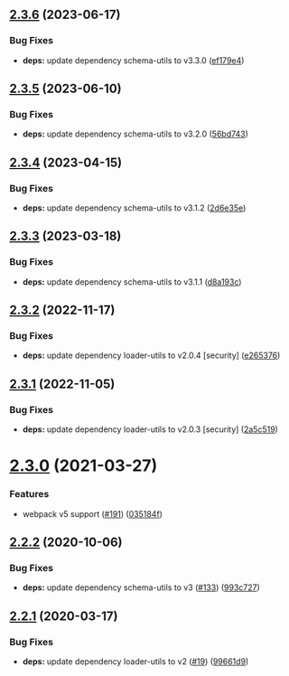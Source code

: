 ## [2.3.6](https://github.com/aquariuslt/properties-json-loader/compare/v2.3.5...v2.3.6) (2023-06-17)


### Bug Fixes

* **deps:** update dependency schema-utils to v3.3.0 ([ef179e4](https://github.com/aquariuslt/properties-json-loader/commit/ef179e4bedc765414b5288fb301d71344c83794e))

## [2.3.5](https://github.com/aquariuslt/properties-json-loader/compare/v2.3.4...v2.3.5) (2023-06-10)


### Bug Fixes

* **deps:** update dependency schema-utils to v3.2.0 ([56bd743](https://github.com/aquariuslt/properties-json-loader/commit/56bd7431eb4af7474ed949ec1c58198834d98503))

## [2.3.4](https://github.com/aquariuslt/properties-json-loader/compare/v2.3.3...v2.3.4) (2023-04-15)


### Bug Fixes

* **deps:** update dependency schema-utils to v3.1.2 ([2d6e35e](https://github.com/aquariuslt/properties-json-loader/commit/2d6e35edd4ad5e8e6d94e799e08344f538faca66))

## [2.3.3](https://github.com/aquariuslt/properties-json-loader/compare/v2.3.2...v2.3.3) (2023-03-18)


### Bug Fixes

* **deps:** update dependency schema-utils to v3.1.1 ([d8a193c](https://github.com/aquariuslt/properties-json-loader/commit/d8a193c8c0f6cd40bc9976d45e6e60ee266431dd))

## [2.3.2](https://github.com/aquariuslt/properties-json-loader/compare/v2.3.1...v2.3.2) (2022-11-17)


### Bug Fixes

* **deps:** update dependency loader-utils to v2.0.4 [security] ([e265376](https://github.com/aquariuslt/properties-json-loader/commit/e265376ca7df5f1b791d281a39fbdf062c4389ce))

## [2.3.1](https://github.com/aquariuslt/properties-json-loader/compare/v2.3.0...v2.3.1) (2022-11-05)


### Bug Fixes

* **deps:** update dependency loader-utils to v2.0.3 [security] ([2a5c519](https://github.com/aquariuslt/properties-json-loader/commit/2a5c5190b4a90235b7b90813e714bcac1f326c2e))

# [2.3.0](https://github.com/aquariuslt/properties-json-loader/compare/v2.2.2...v2.3.0) (2021-03-27)


### Features

* webpack v5 support ([#191](https://github.com/aquariuslt/properties-json-loader/issues/191)) ([035184f](https://github.com/aquariuslt/properties-json-loader/commit/035184f9318e6f375029fef51381a3d8bca2d544))

## [2.2.2](https://github.com/aquariuslt/properties-json-loader/compare/v2.2.1...v2.2.2) (2020-10-06)


### Bug Fixes

* **deps:** update dependency schema-utils to v3 ([#133](https://github.com/aquariuslt/properties-json-loader/issues/133)) ([993c727](https://github.com/aquariuslt/properties-json-loader/commit/993c72722a61a8faaa64373675d8a2c97ec495d5))

## [2.2.1](https://github.com/aquariuslt/properties-json-loader/compare/v2.2.0...v2.2.1) (2020-03-17)


### Bug Fixes

* **deps:** update dependency loader-utils to v2 ([#19](https://github.com/aquariuslt/properties-json-loader/issues/19)) ([99661d9](https://github.com/aquariuslt/properties-json-loader/commit/99661d9d99994227c4b979736eff8e0a91303622))
